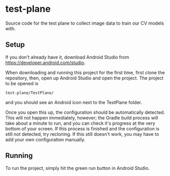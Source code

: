 # test-plane
Source code for the test plane to collect image data to train our CV models with.

## Setup
If you don't already have it, download Android Studio from https://developer.android.com/studio.

When downloading and running this project for the first time, first clone the repository, then, open up Android Studio and open the project.
The project to be opened is 
```
test-plane/TestPlane/ 
```
and you should see an Android icon next to the TestPlane folder.

Once you open this up, the configuration should be automatically detected. This will not happen immediately, however; the Gradle build process will take about a minute to run, and you can check it's progress at the very bottom of your screen. If this process is finished and the configuration is still not detected, try recloning. If this still doesn't work, you may have to add your own configuration manually.


## Running
To run the project, simply hit the green run button in Android Studio.
